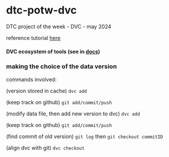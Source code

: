 # dtc-potw-dvc

DTC project of the week - DVC - may 2024

reference tutorial [here](https://github.com/AntonisCSt/POW_DVC/tree/main)

#### DVC ecosystem of tools (see in [docs](https://github.com/lucapug/dtc-potw-dvc/blob/main/docs/DVC%20ecosystem.md))

### making the choice of the data version

commands involved:

(version stored in cache)
`dvc add`

(keep track on github)
`git add/commit/push`

(modify data file, then add new version to dvc)
`dvc add`

(keep track on github)
`git add/commit/push`

(find commit of old version)
`git log` then
`git checkout commitID`

(align dvc with git)
`dvc checkout`

<br>
<br>
